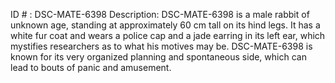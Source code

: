 ID # : DSC-MATE-6398
Description: DSC-MATE-6398 is a male rabbit of unknown age, standing at approximately 60 cm tall on its hind legs. It has a white fur coat and wears a police cap and a jade earring in its left ear, which mystifies researchers as to what his motives may be. DSC-MATE-6398 is known for its very organized planning and spontaneous side, which can lead to bouts of panic and amusement.